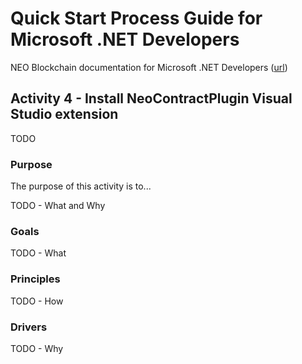 # Quick Start Process Guide for Microsoft .NET Developers

NEO Blockchain documentation for Microsoft .NET Developers ([url](https://github.com/mwherman2000/neo-windocs/tree/master/windocs/quickstart-csharp))

## Activity 4 - Install NeoContractPlugin Visual Studio extension

TODO

### Purpose

The purpose of this activity is to...

TODO - What and Why

### Goals

TODO - What

### Principles

TODO - How

### Drivers

TODO - Why

